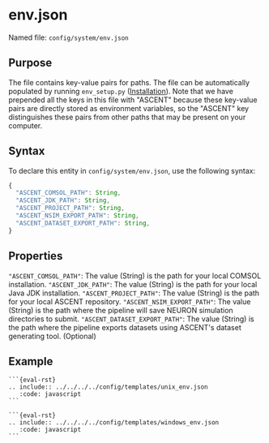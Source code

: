 # env.json

Named file: `config/system/env.json`

## Purpose

The file contains key-value pairs for paths. The file can
be automatically populated by running `env_setup.py` ([Installation](../../Getting_Started.md#installation)). Note that we
have prepended all the keys in this file with "ASCENT" because
these key-value pairs are directly stored as environment variables,
so the "ASCENT" key distinguishes these pairs from other paths that
may be present on your computer.

## Syntax

To declare this entity in `config/system/env.json`, use the
following syntax:

```javascript
{
  "ASCENT_COMSOL_PATH": String,
  "ASCENT_JDK_PATH": String,
  "ASCENT_PROJECT_PATH": String,
  "ASCENT_NSIM_EXPORT_PATH": String,
  "ASCENT_DATASET_EXPORT_PATH": String,
}
```

## Properties

`"ASCENT_COMSOL_PATH"`: The value (String) is the path for your local
COMSOL installation.
`"ASCENT_JDK_PATH"`: The value (String) is the path for your local Java
JDK installation.
`"ASCENT_PROJECT_PATH"`: The value (String) is the path for your local
ASCENT repository.
`"ASCENT_NSIM_EXPORT_PATH"`: The value (String) is the path where the
pipeline will save NEURON simulation directories to submit.
`"ASCENT_DATASET_EXPORT_PATH"`: The value (String) is the path where the
pipeline exports datasets using ASCENT's dataset generating tool. (Optional)

## Example

<!-- end list -->

````{tab} macOS and Linux
```{eval-rst}
.. include:: ../../../../config/templates/unix_env.json
   :code: javascript
```
````

````{tab} Windows
```{eval-rst}
.. include:: ../../../../config/templates/windows_env.json
   :code: javascript
```
````
